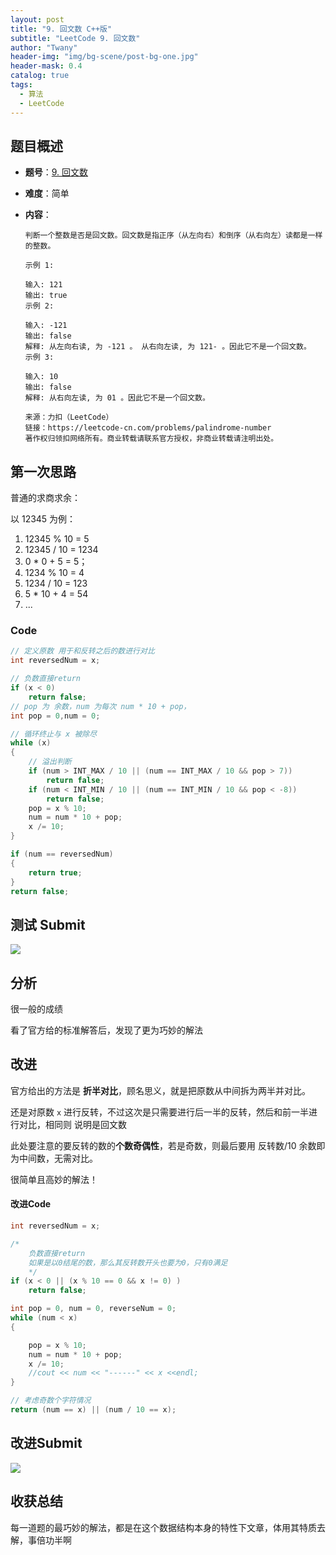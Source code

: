 ```yaml
---
layout: post
title: "9. 回文数 C++版"
subtitle: "LeetCode 9. 回文数"
author: "Twany"
header-img: "img/bg-scene/post-bg-one.jpg"
header-mask: 0.4
catalog: true
tags:
  - 算法
  - LeetCode
---
```


## 题目概述

- **题号**：[9. 回文数](https://leetcode-cn.com/problems/palindrome-number/)

- **难度**：简单

- **内容**：

  ```
  判断一个整数是否是回文数。回文数是指正序（从左向右）和倒序（从右向左）读都是一样的整数。
  
  示例 1:
  
  输入: 121
  输出: true
  示例 2:
  
  输入: -121
  输出: false
  解释: 从左向右读, 为 -121 。 从右向左读, 为 121- 。因此它不是一个回文数。
  示例 3:
  
  输入: 10
  输出: false
  解释: 从右向左读, 为 01 。因此它不是一个回文数。
  
  来源：力扣（LeetCode）
  链接：https://leetcode-cn.com/problems/palindrome-number
  著作权归领扣网络所有。商业转载请联系官方授权，非商业转载请注明出处。
  ```

  

## 第一次思路

普通的求商求余：

以 12345 为例：

1. 12345 % 10 = 5
2. 12345  / 10 = 1234
3. 0 * 0 + 5 = 5；
4. 1234 % 10 = 4
5. 1234 / 10 = 123
6. 5 * 10 + 4 = 54
7. ...

### Code

```c++
// 定义原数 用于和反转之后的数进行对比
int reversedNum = x;

// 负数直接return
if (x < 0)
    return false;
// pop 为 余数，num 为每次 num * 10 + pop，
int pop = 0,num = 0;

// 循环终止与 x 被除尽
while (x)
{
    // 溢出判断
    if (num > INT_MAX / 10 || (num == INT_MAX / 10 && pop > 7))
        return false;
    if (num < INT_MIN / 10 || (num == INT_MIN / 10 && pop < -8))
        return false;
    pop = x % 10;
    num = num * 10 + pop;
    x /= 10;
}

if (num == reversedNum)
{
    return true;
}
return false;
```



## 测试 Submit

![](https://i.loli.net/2019/11/15/7GpOsVQzZSBelIP.png)

## 分析

很一般的成绩

看了官方给的标准解答后，发现了更为巧妙的解法

## 改进

官方给出的方法是 **折半对比**，顾名思义，就是把原数从中间拆为两半并对比。

还是对原数 `x` 进行反转，不过这次是只需要进行后一半的反转，然后和前一半进行对比，相同则 说明是回文数

此处要注意的要反转的数的**个数奇偶性**，若是奇数，则最后要用 反转数/10 余数即为中间数，无需对比。

很简单且高妙的解法！

#### 改进Code

```c++
int reversedNum = x;

/* 
	负数直接return
	如果是以0结尾的数，那么其反转数开头也要为0，只有0满足
	*/
if (x < 0 || (x % 10 == 0 && x != 0) )
    return false;

int pop = 0, num = 0, reverseNum = 0;
while (num < x)
{

    pop = x % 10;
    num = num * 10 + pop;
    x /= 10;
    //cout << num << "------" << x <<endl;
}

// 考虑奇数个字符情况
return (num == x) || (num / 10 == x);
```

## 改进Submit

![](https://i.loli.net/2019/11/15/KtmQJGxpWrlB3YV.png)

## 收获总结

每一道题的最巧妙的解法，都是在这个数据结构本身的特性下文章，体用其特质去解，事倍功半啊